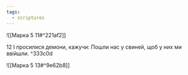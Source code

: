 ```yaml
---
tags:
  - scriptures
---
```


![[Марка 5 11#^221af2]]

12 І просилися демони, кажучи: Пошли нас у свиней, щоб у них ми ввійшли. ^333c0d

![[Марка 5 13#^9e62b8]]